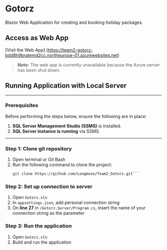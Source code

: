 # Gotorz
Blazor Web Application for creating and booking holiday packages.

## Access as Web App
[Visit the Web App] (https://team2-gotorz-bdd8h9bratemd2cc.northeurope-01.azurewebsites.net)
> **Note:** The web app is currently unavailable because the Azure server has been shut down.

## Running Application with Local Server
___
### Prerequisites
Before performing the steps below, ensure the following are in place:
1. **SQL Server Management Studio (SSMS)** is installed.
2. **SQL Server instance is running** via SSMS.
___
### Step 1: Clone git repository
1. Open terminal or Git Bash
2. Run the following command to clone the project:
   ```bash
   git clone https://github.com/Longmose/Team2_Gotorz.git```

### Step 2: Set up connection to server
1. Open `Gotorz.sln`
2. In `appsettings.json`, add personal connection string
3. On **line 27** in `/Gotorz.Server/Program.cs`, insert the name of your connection string as the parameter

### Step 3: Run the application
1. Open `Gotorz.sln`
2. Build and run the application
